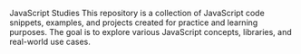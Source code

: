 JavaScript Studies
This repository is a collection of JavaScript code snippets, examples, and projects created for practice and learning purposes. The goal is to explore various JavaScript concepts, libraries, and real-world use cases.
